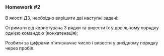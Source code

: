 ### Homework #2

В якості ДЗ, необхідно вирішити дві наступні задачі:

Отримати від користувача 3 рядки та вивести їх у довільному порядку однією командою (конкатенація);

Розбити за цифрами п'ятизначне число і вивести у вихідному порядку через пробіл.